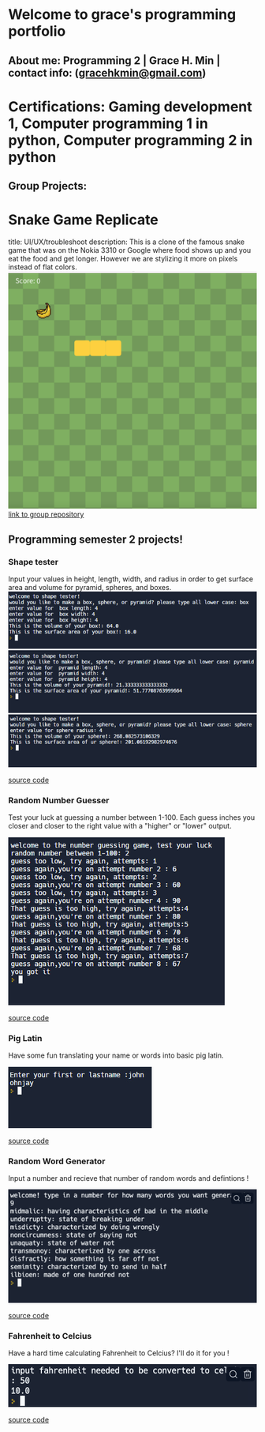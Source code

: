 # Welcome to grace's programming portfolio 
## About me: Programming 2 | Grace H. Min | contact info: (gracehkmin@gmail.com) 
# Certifications: Gaming development 1, Computer programming 1 in python, Computer programming 2 in python
## Group Projects:
# Snake Game Replicate
title: UI/UX/troubleshoot
description: This is a clone of the famous snake game that was on the Nokia 3310 or Google where food shows up and you eat the food and get longer. However we are stylizing it more on pixels instead of flat colors.
![Running snake game](https://github.com/LemScoot/Group-Project-for-Programming-2023/blob/main/Snake%20Clone/Images%20for%20Snake%20Clone/Screen%20Shot%202023-05-25%20at%2010.04.12%20AM.png?raw=true)
[link to group repository](https://github.com/LemScoot/Group-Project-for-Programming-2023/tree/main)
## Programming semester 2 projects!
### Shape tester
Input your values in height, length, width, and radius in order to get surface area and volume for pyramid, spheres, and boxes.  
![Running shape tester](https://github.com/Haeinm/Comp-Prog-2/blob/main/images/ShapeTest/ShapeTesterBoxProgSem2.PNG?raw=true)
![Running shape tester](https://github.com/Haeinm/Comp-Prog-2/blob/main/images/ShapeTest/ShapeTesterPyramidProgSem2.PNG?raw=true)
![Running shape tester](https://github.com/Haeinm/Comp-Prog-2/blob/main/images/ShapeTest/ShapeTesterSphereProgSem2.PNG?raw=true)

[source code](https://github.com/Haeinm/Comp-Prog-2/blob/main/src/ShapeTester/ShapeTest.txt)

### Random Number Guesser
Test your luck at guessing a number between 1-100. Each guess inches you closer and closer to the right value with a "higher" or "lower" output. 

![Running Random Number Guesser](https://github.com/Haeinm/Comp-Prog-2/blob/main/images/RandNumGuess/RandomNumberGuessProgSem2.PNG?raw=true)

[source code](https://github.com/Haeinm/Comp-Prog-2/blob/main/src/RandNumGuess/RandNumGuess.txt)

### Pig Latin
Have some fun translating your name or words into basic pig latin.

![Running Pig latin](https://github.com/Haeinm/Comp-Prog-2/blob/main/images/PigLatin/PiglatinProgSem2.jpg?raw=true)


[source code](https://github.com/Haeinm/Comp-Prog-2/blob/main/src/PigLatin/PigLatin.txt)

### Random Word Generator
Input a number and recieve that number of random words and defintions !

![Running word generator](https://github.com/Haeinm/Comp-Prog-2/blob/main/images/definitionsSS.png?raw=true)


[source code](https://github.com/Haeinm/Comp-Prog-2/blob/main/src/Definitions.py)


### Fahrenheit to Celcius
Have a hard time calculating Fahrenheit to Celcius? I'll do it for you !

![Running word generator](https://github.com/Haeinm/Comp-Prog-2/blob/main/images/FarhToCel.png?raw=true)


[source code](https://github.com/Haeinm/Comp-Prog-2/blob/main/src/farhToCel.py)
